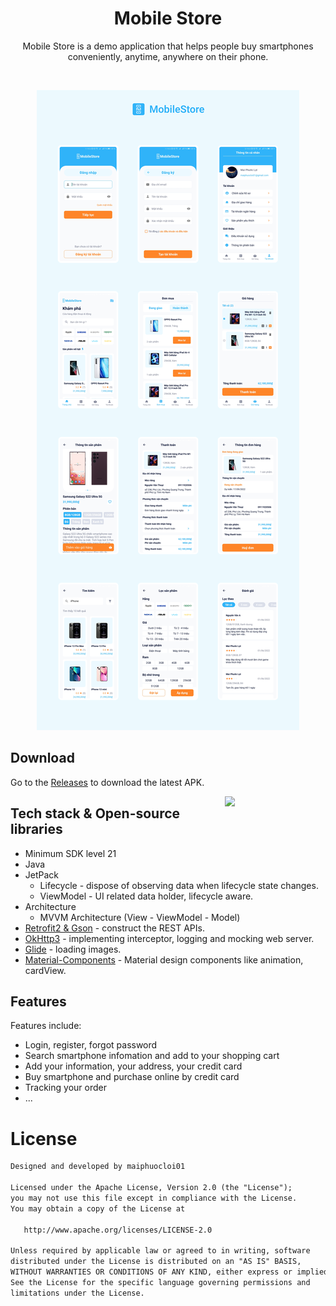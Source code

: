 <h1 align="center">Mobile Store</h1>

<p align="center">  
Mobile Store is a demo application that helps people buy smartphones conveniently, anytime, anywhere on their phone.<br>
</p>
</br>

<p align="center">
<img src="/previews/screenshot.png"/>
</p>

## Download
Go to the [Releases](https://github.com/maiphuocloi01/Mobile_Store/releases) to download the latest APK.

<img src="/previews/preview.gif" align="right" width="32%"/>

## Tech stack & Open-source libraries
- Minimum SDK level 21
- Java
- JetPack
  - Lifecycle - dispose of observing data when lifecycle state changes.
  - ViewModel - UI related data holder, lifecycle aware.
- Architecture
  - MVVM Architecture (View - ViewModel - Model)
- [Retrofit2 & Gson](https://github.com/square/retrofit) - construct the REST APIs.
- [OkHttp3](https://github.com/square/okhttp) - implementing interceptor, logging and mocking web server.
- [Glide](https://github.com/bumptech/glide) - loading images.
- [Material-Components](https://github.com/material-components/material-components-android) - Material design components like animation, cardView.

## Features

Features include:
* Login, register, forgot password
* Search smartphone infomation and add to your shopping cart
* Add your information, your address, your credit card
* Buy smartphone and purchase online by credit card
* Tracking your order
* ...

# License
```xml
Designed and developed by maiphuocloi01

Licensed under the Apache License, Version 2.0 (the "License");
you may not use this file except in compliance with the License.
You may obtain a copy of the License at

   http://www.apache.org/licenses/LICENSE-2.0

Unless required by applicable law or agreed to in writing, software
distributed under the License is distributed on an "AS IS" BASIS,
WITHOUT WARRANTIES OR CONDITIONS OF ANY KIND, either express or implied.
See the License for the specific language governing permissions and
limitations under the License.
```
